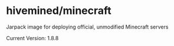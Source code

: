 # hivemined/minecraft
Jarpack image for deploying official, unmodified Minecraft servers

Current Version: 1.8.8
